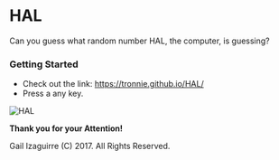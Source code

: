 # HAL
Can you guess what random number HAL, the computer, is guessing?

### Getting Started
* Check out the link: https://tronnie.github.io/HAL/
* Press a any key.

![HAL](.assets./images/HAL.png)

**Thank you for your Attention!**

Gail Izaguirre (C) 2017.  All Rights Reserved.
